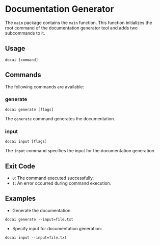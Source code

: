 # Documentation Generator

The `main` package contains the `main` function. This function initializes the root command of the documentation generator tool and adds two subcommands to it.

## Usage

```
docai [command]
```

## Commands

The following commands are available:

### generate

```
docai generate [flags]
```

The `generate` command generates the documentation.

### input

```
docai input [flags]
```

The `input` command specifies the input for the documentation generation.

## Exit Code

- `0`: The command executed successfully.
- `1`: An error occurred during command execution.

## Examples

- Generate the documentation:

```
docai generate --input=file.txt
```

- Specify input for documentation generation:

```
docai input --input=file.txt
```
